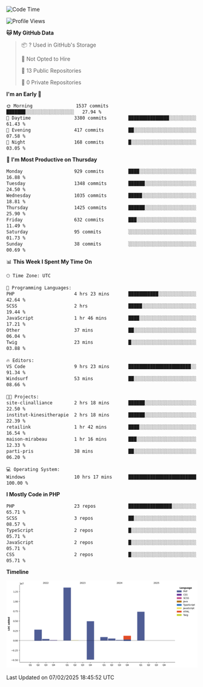 <!--START_SECTION:waka-->
![Code Time](http://img.shields.io/badge/Code%20Time-2%2C216%20hrs%2055%20mins-blue)

![Profile Views](http://img.shields.io/badge/Profile%20Views-0-blue)

**🐱 My GitHub Data** 

> 📦 ? Used in GitHub's Storage 
 > 
> 🚫 Not Opted to Hire
 > 
> 📜 13 Public Repositories 
 > 
> 🔑 0 Private Repositories 
 > 
**I'm an Early 🐤** 

```text
🌞 Morning                1537 commits        ███████░░░░░░░░░░░░░░░░░░   27.94 % 
🌆 Daytime                3380 commits        ███████████████░░░░░░░░░░   61.43 % 
🌃 Evening                417 commits         ██░░░░░░░░░░░░░░░░░░░░░░░   07.58 % 
🌙 Night                  168 commits         █░░░░░░░░░░░░░░░░░░░░░░░░   03.05 % 
```
📅 **I'm Most Productive on Thursday** 

```text
Monday                   929 commits         ████░░░░░░░░░░░░░░░░░░░░░   16.88 % 
Tuesday                  1348 commits        ██████░░░░░░░░░░░░░░░░░░░   24.50 % 
Wednesday                1035 commits        █████░░░░░░░░░░░░░░░░░░░░   18.81 % 
Thursday                 1425 commits        ██████░░░░░░░░░░░░░░░░░░░   25.90 % 
Friday                   632 commits         ███░░░░░░░░░░░░░░░░░░░░░░   11.49 % 
Saturday                 95 commits          ░░░░░░░░░░░░░░░░░░░░░░░░░   01.73 % 
Sunday                   38 commits          ░░░░░░░░░░░░░░░░░░░░░░░░░   00.69 % 
```


📊 **This Week I Spent My Time On** 

```text
🕑︎ Time Zone: UTC

💬 Programming Languages: 
PHP                      4 hrs 23 mins       ███████████░░░░░░░░░░░░░░   42.64 % 
SCSS                     2 hrs               █████░░░░░░░░░░░░░░░░░░░░   19.44 % 
JavaScript               1 hr 46 mins        ████░░░░░░░░░░░░░░░░░░░░░   17.21 % 
Other                    37 mins             ██░░░░░░░░░░░░░░░░░░░░░░░   06.04 % 
Twig                     23 mins             █░░░░░░░░░░░░░░░░░░░░░░░░   03.88 % 

🔥 Editors: 
VS Code                  9 hrs 23 mins       ███████████████████████░░   91.34 % 
Windsurf                 53 mins             ██░░░░░░░░░░░░░░░░░░░░░░░   08.66 % 

🐱‍💻 Projects: 
site-clinalliance        2 hrs 18 mins       ██████░░░░░░░░░░░░░░░░░░░   22.50 % 
institut-kinesitherapie  2 hrs 18 mins       ██████░░░░░░░░░░░░░░░░░░░   22.39 % 
retailink                1 hr 42 mins        ████░░░░░░░░░░░░░░░░░░░░░   16.54 % 
maison-mirabeau          1 hr 16 mins        ███░░░░░░░░░░░░░░░░░░░░░░   12.33 % 
parti-pris               38 mins             ██░░░░░░░░░░░░░░░░░░░░░░░   06.20 % 

💻 Operating System: 
Windows                  10 hrs 17 mins      █████████████████████████   100.00 % 
```

**I Mostly Code in PHP** 

```text
PHP                      23 repos            ████████████████░░░░░░░░░   65.71 % 
SCSS                     3 repos             ██░░░░░░░░░░░░░░░░░░░░░░░   08.57 % 
TypeScript               2 repos             █░░░░░░░░░░░░░░░░░░░░░░░░   05.71 % 
JavaScript               2 repos             █░░░░░░░░░░░░░░░░░░░░░░░░   05.71 % 
CSS                      2 repos             █░░░░░░░░░░░░░░░░░░░░░░░░   05.71 % 
```



**Timeline**

![Lines of Code chart](https://raw.githubusercontent.com/tahar-elgunaoui/tahar-elgunaoui/main/assets/bar_graph.png)


 Last Updated on 07/02/2025 18:45:52 UTC
<!--END_SECTION:waka-->
